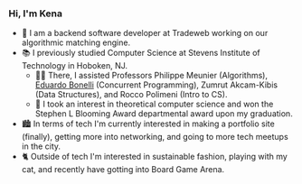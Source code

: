 ### Hi, I'm Kena
* 💸 I am a backend software developer at Tradeweb working on our algorithmic matching engine.
* 📚 I previously studied Computer Science at Stevens Institute of Technology in Hoboken, NJ.
  * 👩‍🏫 There, I assisted Professors Philippe Meunier (Algorithms), [Eduardo Bonelli](https://ebonelli.github.io/) (Concurrent Programming), Zumrut Akcam-Kibis (Data Structures), and Rocco Polimeni (Intro to CS).
  * 🏅 I took an interest in theoretical computer science and won the Stephen L Blooming Award departmental award upon my graduation.
* 🏙️ In terms of tech I'm currently interested in making a portfolio site (finally), getting more into networking, and going to more tech meetups in the city.
* 🐈 Outside of tech I'm interested in sustainable fashion, playing with my cat, and recently have gotting into Board Game Arena.
